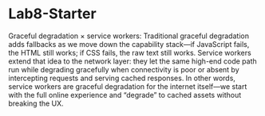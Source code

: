 # Lab8-Starter
Graceful degradation × service workers:
Traditional graceful degradation adds fallbacks as we move down the capability stack—if JavaScript fails, the HTML still works; if CSS fails, the raw text still works. Service workers extend that idea to the network layer: they let the same high-end code path run while degrading gracefully when connectivity is poor or absent by intercepting requests and serving cached responses. In other words, service workers are graceful degradation for the internet itself—we start with the full online experience and “degrade” to cached assets without breaking the UX.
